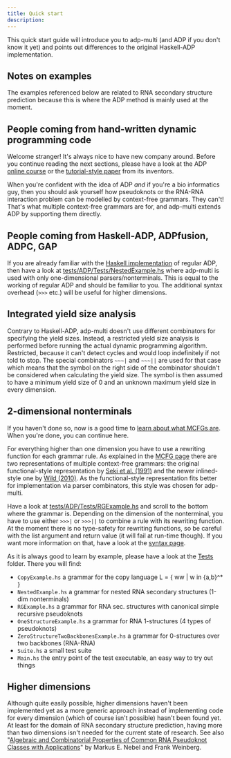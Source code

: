 ```yaml
---
title: Quick start
description:
---
```


This quick start guide will introduce you to adp-multi (and ADP if you don't know it yet)
and points out differences to the original Haskell-ADP implementation.

## Notes on examples

The examples referenced below are related to RNA secondary structure prediction
because this is where the ADP method is mainly used at the moment.

## People coming from hand-written dynamic programming code

Welcome stranger! It's always nice to have new company around. Before you continue
reading the next sections, please have a look at the ADP
[online course](http://bibiserv.techfak.uni-bielefeld.de/cgi-bin/dpcourse) or
the [tutorial-style paper](http://dx.doi.org/10.1016/j.scico.2003.12.005) from its inventors.

When you're confident with the idea of ADP *and* if you're a bio informatics guy, then you
should ask yourself how pseudoknots or the RNA-RNA interaction problem can be modelled
by context-free grammars. They can't! That's what multiple context-free grammars are for, and
adp-multi extends ADP by supporting them directly.

## People coming from Haskell-ADP, ADPfusion, ADPC, GAP

If you are already familiar with the
[Haskell implementation](https://bitbucket.org/gsauthof/adpcombinators) of regular ADP, then
have a look at
[tests/ADP/Tests/NestedExample.hs](https://github.com/neothemachine/adp-multi/blob/master/tests/ADP/Tests/NestedExample.hs)
where adp-multi is used with only one-dimensional parsers/nonterminals.
This is equal to the working of regular ADP and should be familiar
to you. The additional syntax overhead (`>>>` etc.) will be useful for higher dimensions.

## Integrated yield size analysis

Contrary to Haskell-ADP, adp-multi doesn't use different combinators for specifying the
yield sizes. Instead, a restricted yield size analysis is performed before running
the actual dynamic programming algorithm. Restricted, because it can't detect cycles
and would loop indefinitely if not told to stop. The special combinators `~~~|` and `~~~||` are used
for that case which means that the symbol on the right side of the combinator shouldn't be
considered when calculating the yield size. The symbol is then assumed to have a minimum yield
size of 0 and an unknown maximum yield size in every dimension.

## 2-dimensional nonterminals

If you haven't done so, now is a good time to [learn about what MCFGs are](/mcfg). When you're
done, you can continue here.

For everything higher than one dimension you have to use a rewriting function for each grammar rule.
As explained in the [MCFG page](/mcfg) there are two representations of multiple context-free grammars:
the original functional-style representation by 
[Seki et al. (1991)](http://www.sciencedirect.com/science/article/pii/030439759190374B) 
and the newer inlined-style one by [Wild (2010)](https://kluedo.ub.uni-kl.de/frontdoor/index/index/docId/2285).
As the functional-style representation fits better for implementation via parser combinators, this style
was chosen for adp-multi.

Have a look at
[tests/ADP/Tests/RGExample.hs](https://github.com/neothemachine/adp-multi/blob/master/tests/ADP/Tests/RGExample.hs)
and scroll to the bottom where the grammar is. Depending on the dimension of the nonterminal,
you have to use either `>>>|` or `>>>||` to combine a rule with its rewriting function.
At the moment there is no type-safety for rewriting functions, so be careful with the list
argument and return value (it will fail at run-time though). If you want more information on that, 
have a look at the [syntax page](/syntax).

As it is always good to learn by example, please have a look at the 
[Tests](https://github.com/neothemachine/adp-multi/tree/master/tests/ADP/Tests) folder.
There you will find:

- `CopyExample.hs` a grammar for the copy language L = { ww | w in {a,b}^* }
- `NestedExample.hs` a grammar for nested RNA secondary structures (1-dim nonterminals)
- `RGExample.hs` a grammar for RNA sec. structures with canonical simple recursive pseudoknots
- `OneStructureExample.hs` a grammar for RNA 1-structures (4 types of pseudoknots)
- `ZeroStructureTwoBackbonesExample.hs` a grammar for 0-structures over two backbones (RNA-RNA)
- `Suite.hs` a small test suite
- `Main.hs` the entry point of the test executable, an easy way to try out things

## Higher dimensions

Although quite easily possible, higher dimensions haven't been implemented yet as
a more generic approach instead of implementing code for every dimension (which of course isn't possible)
hasn't been found yet. At least for the domain of RNA secondary structure
prediction, having more than two dimensions isn't needed for the current state of research.
See also "[Algebraic and Combinatorial Properties of Common RNA Pseudoknot Classes with Applications](http://wwwagak.cs.uni-kl.de/Veroffentlichungen/func-startdown/8.html)"
by Markus E. Nebel and Frank Weinberg.